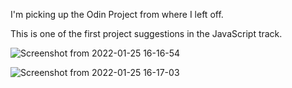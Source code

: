 I'm picking up the Odin Project from where I left off.

This is one of the first project suggestions in the JavaScript track.


![Screenshot from 2022-01-25 16-16-54](https://user-images.githubusercontent.com/42475121/151044383-9a3f7334-82f3-4ea6-992c-e52eb5d53ab5.png)

![Screenshot from 2022-01-25 16-17-03](https://user-images.githubusercontent.com/42475121/151044393-df2910ab-cfb4-4ac1-b3c5-448dca2aa6cb.png)
